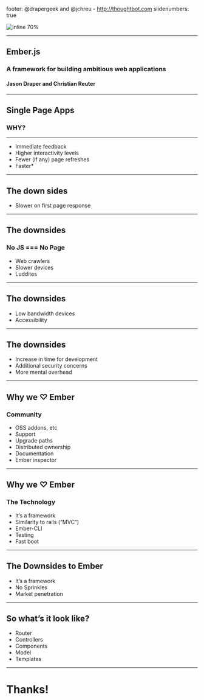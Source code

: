 footer: @drapergeek and @jchreu - http://thoughtbot.com
slidenumbers: true

![inline 70%](https://photos-2.dropbox.com/t/2/AABodda2P8GBnrqvpj-9MRuUM40wnyscLg7kidUcjiWxdw/12/7641/png/32x32/3/1458943200/0/2/horizontal_default.png/EOSeHxjK6M3iBCAHKAc/0inRZmvQFoqqpro7odp-AAjdhw54_N7Gm_yVeq-yQhA?size_mode=3&size=2048x1536)

---

## Ember.js
### A framework for building **ambitious** web applications
#### Jason Draper and Christian Reuter

---

## Single Page Apps

### WHY?

---

* Immediate feedback
* Higher interactivity levels
* Fewer (if any) page refreshes
* Faster*

---

## The down sides

* Slower on first page response

---

## The downsides

### No JS === No Page

* Web crawlers
* Slower devices
* Luddites

---

## The downsides
* Low bandwidth devices
* Accessibility

---

## The downsides
* Increase in time for development
* Additional security concerns
* More mental overhead

---

##  Why we ♡ Ember
### Community

* OSS addons, etc
* Support
* Upgrade paths
* Distributed ownership
* Documentation
* Ember inspector

---

##  Why we ♡ Ember

### The Technology

* It’s a framework
* Similarity to rails (“MVC”)
* Ember-CLI
* Testing
* Fast boot

---

## The Downsides to Ember
* It’s a framework
* No Sprinkles
* Market penetration

---

## So what’s it look like?
* Router
* Controllers
* Components
* Model
* Templates

---

# Thanks!
